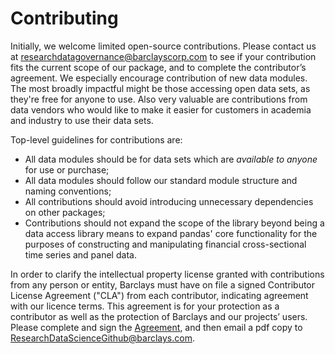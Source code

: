 # Contributing

Initially, we welcome limited open-source contributions. Please contact us at researchdatagovernance@barclayscorp.com to see if your contribution fits the current scope of our package, and to complete the contributor’s agreement. We especially encourage contribution of new data modules. The most broadly impactful might be those accessing open data sets, as they're free for anyone to use. Also very valuable are contributions from data vendors who would like to make it easier for customers in academia and industry to use their data sets.

Top-level guidelines for contributions are:
* All data modules should be for data sets which are _available to anyone_ for use or purchase;
* All data modules should follow our standard module structure and naming conventions;
* All contributions should avoid introducing unnecessary dependencies on other packages;
* Contributions should not expand the scope of the library beyond being a data access library means to expand pandas' core functionality for the purposes of constructing and manipulating financial cross-sectional time series and panel data.

In order to clarify the intellectual property license granted with contributions from any person or entity, Barclays must have on file a signed Contributor License Agreement ("CLA") from each contributor, indicating agreement with our licence terms. This agreement is for your protection as a contributor as well as the protection of Barclays and our projects’ users. Please complete and sign the [Agreement](legal/Barclays%20Contrib%20Agreement%20Github.docx), and then email a pdf copy to ResearchDataScienceGithub@barclays.com.
